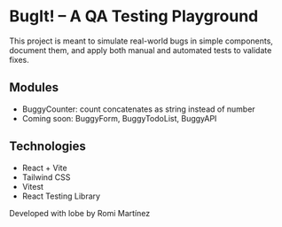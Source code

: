 # BugIt! – A QA Testing Playground

This project is meant to simulate real-world bugs in simple components, document them, and apply both manual and automated tests to validate fixes.

## Modules

- BuggyCounter: count concatenates as string instead of number
- Coming soon: BuggyForm, BuggyTodoList, BuggyAPI

## Technologies

- React + Vite
- Tailwind CSS
- Vitest
- React Testing Library

Developed with lobe by Romi Martínez
